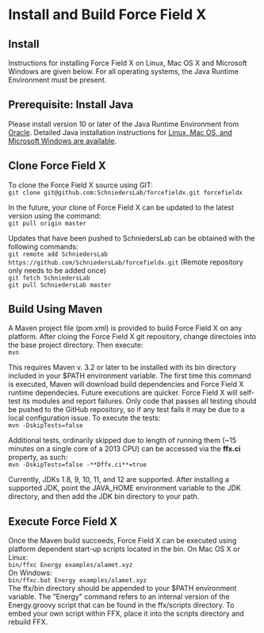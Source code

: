 # Install and Build Force Field X

## Install
Instructions for installing Force Field X on Linux, Mac OS X and Microsoft Windows are given below. For all operating systems, the Java Runtime Environment must be present.

## Prerequisite: Install Java
Please install version 10 or later of the Java Runtime Environment from [Oracle](https://www.oracle.com/java/technologies/downloads/). Detailed Java installation instructions for [Linux, Mac OS, and Microsoft Windows are available](https://docs.oracle.com/en/java/javase/16/install/overview-jdk-installation.html#GUID-8677A77F-231A-40F7-98B9-1FD0B48C346A).

## Clone Force Field X
To clone the Force Field X source using GIT:  
    `git clone git@github.com:SchniedersLab/forcefieldx.git forcefieldx`

In the future, your clone of Force Field X can be updated to the latest version using the command:  
    `git pull origin master`

Updates that have been pushed to SchniedersLab can be obtained with the following commands:  
    `git remote add SchniedersLab https://github.com/SchniedersLab/forcefieldx.git` (Remote repository only needs to be added once)  
    `git fetch SchniedersLab`  
    `git pull SchniedersLab master`  

## Build Using Maven
A Maven project file (pom.xml) is provided to build Force Field X on any platform. After cloing the Force Field X git repository, change directoies into the base project directory. Then execute:  
    `mvn`

This requires Maven v. 3.2 or later to be installed with its bin directory included in your $PATH environment variable. The first time this command is executed, Maven will download build dependencies and Force Field X runtime dependecies. Future executions are quicker. Force Field X will self-test its modules and report failures. Only code that passes all testing should be pushed to the GitHub repository, so if any test fails it may be due to a local configuration issue. To execute the tests:  
    `mvn -DskipTests=false`

Additional tests, ordinarily skipped due to length of running them (~15 minutes on a single core of a 2013 CPU) can be accessed via the **ffx.ci** property, as such:  
    `mvn -DskipTests=false -**Dffx.ci**=true`

Currently, JDKs 1.8, 9, 10, 11, and 12 are supported. After installing a supported JDK, point the JAVA_HOME environment variable to the JDK directory, and then add the JDK bin directory to your path.

## Execute Force Field X
Once the Maven build succeeds, Force Field X can be executed using platform dependent start-up scripts located in the bin. On Mac OS X or Linux:  
    `bin/ffxc Energy examples/alamet.xyz`  
On Windows:  
    `bin/ffxc.bat Energy examples/alamet.xyz`  
The ffx/bin directory should be appended to your $PATH environment variable. The "Energy" command refers to an internal version of the Energy.groovy script that can be found in the ffx/scripts directory. To embed your own script within FFX, place it into the scripts directory and rebuild FFX.
